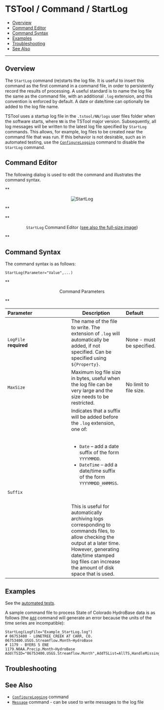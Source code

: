 # TSTool / Command / StartLog #

* [Overview](#overview)
* [Command Editor](#command-editor)
* [Command Syntax](#command-syntax)
* [Examples](#examples)
* [Troubleshooting](#troubleshooting)
* [See Also](#see-also)

-------------------------

## Overview ##

The `StartLog` command (re)starts the log file.
It is useful to insert this command as the first command in a command file,
in order to persistently record the results of processing.
A useful standard is to name the log file the same as the command file, with an additional `.log` extension,
and this convention is enforced by default.
A date or date/time can optionally be added to the log file name.

TSTool uses a startup log file in the `.tstool/NN/logs` user files folder when the software starts,
where `NN` is the TSTool major version.
Subsequently, all log messages will be written to the latest log file specified by `StartLog` commands.
This allows, for example, log files to be created near the command file that was run.
If this behavior is not desirable, such as in automated testing,
use the [`ConfigureLogging`](../ConfigureLogging/ConfigureLogging.md) command to disable the `StartLog` command.

## Command Editor ##

The following dialog is used to edit the command and illustrates the command syntax.

**<p style="text-align: center;">
![StartLog](StartLog.png)
</p>**

**<p style="text-align: center;">
`StartLog` Command Editor (<a href="../StartLog.png">see also the full-size image</a>)
</p>**

## Command Syntax ##

The command syntax is as follows:

```text
StartLog(Parameter="Value",...)
```
**<p style="text-align: center;">
Command Parameters
</p>**

| **Parameter**&nbsp;&nbsp;&nbsp;&nbsp;&nbsp;&nbsp;&nbsp;&nbsp;&nbsp;&nbsp;&nbsp;&nbsp;&nbsp;&nbsp;&nbsp;&nbsp;&nbsp;&nbsp;&nbsp;&nbsp;&nbsp;&nbsp;&nbsp;&nbsp;&nbsp;&nbsp; | **Description** | **Default**&nbsp;&nbsp;&nbsp;&nbsp;&nbsp;&nbsp;&nbsp;&nbsp;&nbsp;&nbsp; |
| --------------|-----------------|----------------- |
| `LogFile`<br>**required** | The name of the file to write.  The extension of `.log` will automatically be added, if not specified.  Can be specified using `${Property}`. | None - must be specified. |
| `MaxSize` | Maximum log file size in bytes, useful when the log file can be very large and the size needs to be restricted. | No limit to file size. |
| `Suffix` | Indicates that a suffix will be added before the `.log` extension, one of:<br><br><ul><li>`Date` – add a date suffix of the form `YYYYMMDD`.</li><li>`DateTime` – add a date/time suffix of the form `YYYYMMDD_HHMMSS`.</li></ul><br><br>This is useful for automatically archiving logs corresponding to commands files, to allow checking the output at a later time.  However, generating date/time stamped log files can increase the amount of disk space that is used. |

## Examples ##

See the [automated tests](https://github.com/OpenCDSS/cdss-app-tstool-test/tree/master/test/commands/StartLog).

A sample command file to process State of Colorado HydroBase data is as follows
(the [`Add`](../Add/Add.md) command will generate an error because the units of the time series are incompatible):

```
StartLog(LogFile="Example_StartLog.log")
# 06753400 - LONETREE CREEK AT CARR, CO.
06753400.USGS.Streamflow.Month~HydroBase
# 1179 - BYERS 5 ENE
1179.NOAA.Precip.Month~HydroBase
Add(TSID="06753400.USGS.Streamflow.Month",AddTSList=AllTS,HandleMissingHow="IgnoreMissing")
```

## Troubleshooting ##

## See Also ##

* [`ConfigureLogging`](../ConfigureLogging/ConfigureLogging.md) command
* [`Message`](../Message/Message.md) command - can be used to write messages to the log file
